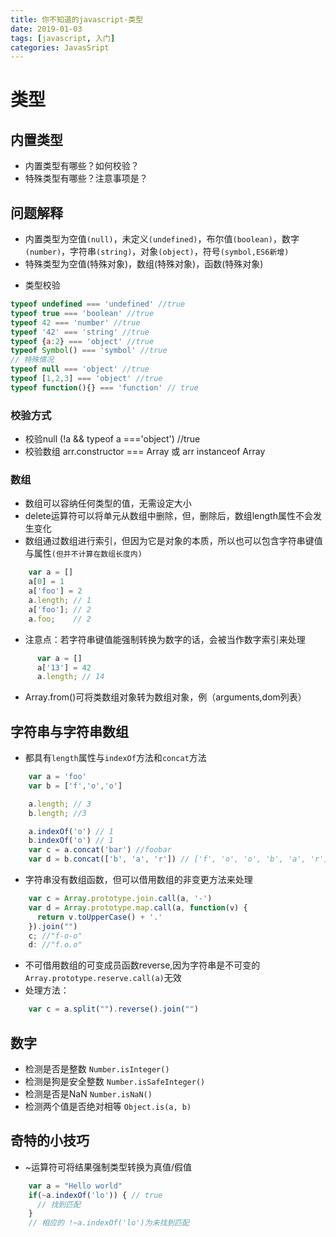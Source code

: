 ```yaml
---
title: 你不知道的javascript-类型
date: 2019-01-03
tags: [javascript, 入门]
categories: JavasSript
---
```


# 类型

## 内置类型
- 内置类型有哪些？如何校验？
- 特殊类型有哪些？注意事项是？

## 问题解释
- 内置类型为空值`(null)`，未定义`(undefined)`，布尔值`(boolean)`，数字`(number)`，字符串`(string)`，对象`(object)`，符号`(symbol,ES6新增)`
- 特殊类型为空值(特殊对象)，数组(特殊对象)，函数(特殊对象)
<!--more-->
- 类型校验
```js
typeof undefined === 'undefined' //true
typeof true === 'boolean' //true
typeof 42 === 'number' //true
typeof '42' === 'string' //true
typeof {a:2} === 'object' //true
typeof Symbol() === 'symbol' //true
// 特殊情况
typeof null === 'object' //true
typeof [1,2,3] === 'object' //true
typeof function(){} === 'function' // true
```
### 校验方式
- 校验null (!a && typeof a ==='object') //true
- 校验数组 arr.constructor === Array 或 arr instanceof Array

### 数组
- 数组可以容纳任何类型的值，无需设定大小
- delete运算符可以将单元从数组中删除，但，删除后，数组length属性不会发生变化
- 数组通过数组进行索引，但因为它是对象的本质，所以也可以包含字符串键值与属性`(但并不计算在数组长度内)`
```js
    var a = []
    a[0] = 1
    a['foo'] = 2
    a.length; // 1
    a['foo']; // 2
    a.foo;    // 2
```
- 注意点：若字符串键值能强制转换为数字的话，会被当作数字索引来处理
```js
      var a = []
      a['13'] = 42
      a.length; // 14
```
- Array.from()可将类数组对象转为数组对象，例（arguments,dom列表）
## 字符串与字符串数组
- 都具有`length`属性与`indexOf`方法和`concat`方法
```js 
    var a = 'foo'
    var b = ['f','o','o']

    a.length; // 3
    b.length; //3

    a.indexOf('o') // 1
    b.indexOf('o') // 1
    var c = a.concat('bar') //foobar
    var d = b.concat(['b', 'a', 'r']) // ['f', 'o', 'o', 'b', 'a', 'r']
```
- 字符串没有数组函数，但可以借用数组的非变更方法来处理
```js
    var c = Array.prototype.join.call(a, '-')
    var d = Array.prototype.map.call(a, function(v) {
      return v.toUpperCase() + '.'
    }).join("")
    c; //"f-o-o"
    d: //"f.o.o"
```
- 不可借用数组的可变成员函数reverse,因为字符串是不可变的`Array.prototype.reserve.call(a)`无效
- 处理方法：
```js
    var c = a.split("").reverse().join("")
```

## 数字
- 检测是否是整数 `Number.isInteger()`
- 检测是狗是安全整数 `Number.isSafeInteger()`
- 检测是否是NaN `Number.isNaN()`
- 检测两个值是否绝对相等 `Object.is(a, b)`

## 奇特的小技巧
- ~运算符可将结果强制类型转换为真值/假值
```js
    var a = "Hello world"
    if(~a.indexOf('lo')) { // true
      // 找到匹配
    }
    // 相应的 !~a.indexOf('lo')为未找到匹配
```


